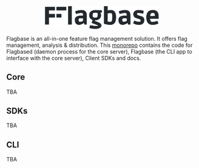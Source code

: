 <p align="center">
  <img width="300px" src="./docs/assets/img/banner-dark.svg" />
</p>

Flagbase is an all-in-one feature flag management solution. It offers flag management, analysis & distribution. This [monorepo](https://en.wikipedia.org/wiki/Monorepo) contains the code for Flagbased (daemon process for the core server), Flagbase (the CLI app to interface with the core server), Client SDKs and docs.

## Core
TBA

## SDKs
TBA

## CLI
TBA
